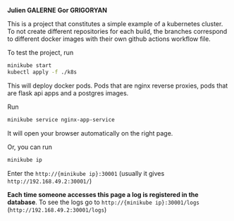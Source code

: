 **Julien GALERNE**
**Gor GRIGORYAN**

This is a project that constitutes a simple example of a kubernetes cluster. To not create different repositories for each build, the branches correspond to different docker images with their own github actions workflow file.

To test the project, run

```bash
minikube start
kubectl apply -f ./k8s
```

This will deploy docker pods. Pods that are nginx reverse proxies, pods that are flask api apps and a postgres images.

Run
```bash
minikube service nginx-app-service
```

It will open your browser automatically on the right page.

Or, you can run

```bash
minikube ip
```

Enter the `http://{minikube ip}:30001` (usually it gives `http://192.168.49.2:30001/`)

**Each time someone accesses this page a log is registered in the database**. To see the logs go to `http://{minikube ip}:30001/logs` (`http://192.168.49.2:30001/logs`)
